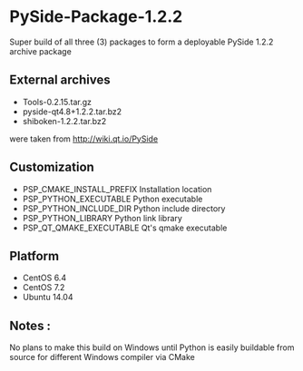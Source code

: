 # PySide-Package-1.2.2
Super build of all three (3) packages to form a deployable PySide 1.2.2 archive package

## External archives

+ Tools-0.2.15.tar.gz
+ pyside-qt4.8+1.2.2.tar.bz2
+ shiboken-1.2.2.tar.bz2

were taken from http://wiki.qt.io/PySide

## Customization

+ PSP_CMAKE_INSTALL_PREFIX Installation location
+ PSP_PYTHON_EXECUTABLE Python executable
+ PSP_PYTHON_INCLUDE_DIR Python include directory
+ PSP_PYTHON_LIBRARY Python link library
+ PSP_QT_QMAKE_EXECUTABLE Qt's qmake executable

## Platform

+ CentOS 6.4
+ CentOS 7.2
+ Ubuntu 14.04

## Notes :
No plans to make this build on Windows until Python is easily buildable from source for different Windows compiler via CMake
